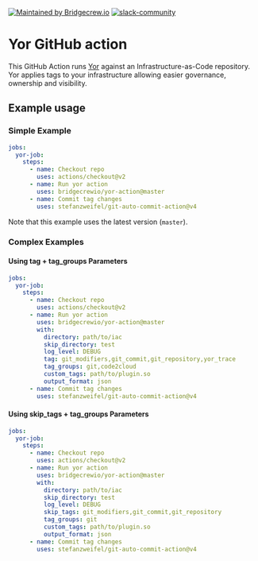 [![Maintained by Bridgecrew.io](https://img.shields.io/badge/maintained%20by-bridgecrew.io-blueviolet)](https://bridge.dev/2WBms5Q)
[![slack-community](https://slack.bridgecrew.io/badge.svg)](https://slack.bridgecrew.io/?utm_source=github&utm_medium=organic_oss&utm_campaign=checkov-action)

# Yor GitHub action

This GitHub Action runs [Yor](https://github.com/bridgecrewio/yor) against an Infrastructure-as-Code repository.
Yor applies tags to your infrastructure allowing easier governance, ownership and visibility.

## Example usage

### Simple Example
```yaml
jobs:
  yor-job:
    steps:
      - name: Checkout repo
        uses: actions/checkout@v2
      - name: Run yor action
        uses: bridgecrewio/yor-action@master
      - name: Commit tag changes
        uses: stefanzweifel/git-auto-commit-action@v4
```

Note that this example uses the latest version (`master`).

### Complex Examples
#### Using tag + tag_groups Parameters
```yaml
jobs:
  yor-job:
    steps:
      - name: Checkout repo
        uses: actions/checkout@v2
      - name: Run yor action
        uses: bridgecrewio/yor-action@master
        with:
          directory: path/to/iac
          skip_directory: test
          log_level: DEBUG
          tag: git_modifiers,git_commit,git_repository,yor_trace
          tag_groups: git,code2cloud
          custom_tags: path/to/plugin.so
          output_format: json
      - name: Commit tag changes
        uses: stefanzweifel/git-auto-commit-action@v4
```

#### Using skip_tags + tag_groups Parameters
```yaml
jobs:
  yor-job:
    steps:
      - name: Checkout repo
        uses: actions/checkout@v2
      - name: Run yor action
        uses: bridgecrewio/yor-action@master
        with:
          directory: path/to/iac
          skip_directory: test
          log_level: DEBUG
          skip_tags: git_modifiers,git_commit,git_repository
          tag_groups: git
          custom_tags: path/to/plugin.so
          output_format: json
      - name: Commit tag changes
        uses: stefanzweifel/git-auto-commit-action@v4
```
